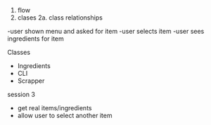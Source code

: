 1. flow
2. clases
2a. class relationships

-user shown menu and asked for item
-user selects item
-user sees ingredients for item

Classes 
- Ingredients
- CLI
- Scrapper

session 3
- get real items/ingredients
- allow user to select another item